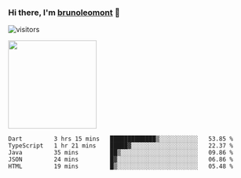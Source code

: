 ### Hi there, I'm [brunoleomont](https://www.linkedin.com/in/brunoleomont/) 👋

![visitors](https://visitor-badge.glitch.me/badge?page_id=page.id)

<img height="180em" src="https://github-readme-stats.vercel.app/api?username=brunoleomont&show_icons=true&hide_border=true&&count_private=true&include_all_commits=true" />

<!--START_SECTION:waka-->
```text
Dart         3 hrs 15 mins   █████████████▒░░░░░░░░░░░   53.85 % 
TypeScript   1 hr 21 mins    █████▓░░░░░░░░░░░░░░░░░░░   22.37 % 
Java         35 mins         ██▒░░░░░░░░░░░░░░░░░░░░░░   09.86 % 
JSON         24 mins         █▓░░░░░░░░░░░░░░░░░░░░░░░   06.86 % 
HTML         19 mins         █▒░░░░░░░░░░░░░░░░░░░░░░░   05.48 % 
```
<!--END_SECTION:waka-->

<!--
**brunoleomont/brunoleomont** is a ✨ _special_ ✨ repository because its `README.md` (this file) appears on your GitHub profile.

Here are some ideas to get you started:

- 🔭 I’m currently working on ...
- 🌱 I’m currently learning ...
- 👯 I’m looking to collaborate on ...
- 🤔 I’m looking for help with ...
- 💬 Ask me about ...
- 📫 How to reach me: ...
- 😄 Pronouns: ...
- ⚡ Fun fact: ...
-->
